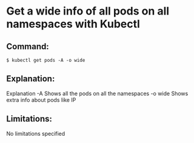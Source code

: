 # Get a wide info of all pods on all namespaces with Kubectl

## Command:
```
$ kubectl get pods -A -o wide
```

## Explanation:
Explanation
-A    Shows all the pods on all the namespaces
-o wide Shows extra info about pods like IP

## Limitations:
No limitations specified

